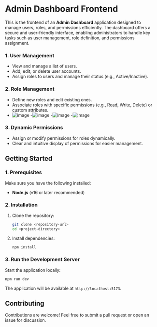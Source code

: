 # Admin Dashboard Frontend  

This is the frontend of an **Admin Dashboard** application designed to manage users, roles, and permissions efficiently. The dashboard offers a secure and user-friendly interface, enabling administrators to handle key tasks such as user management, role definition, and permissions assignment.   

### **1. User Management**  
- View and manage a list of users.  
- Add, edit, or delete user accounts.  
- Assign roles to users and manage their status (e.g., Active/Inactive).  

### **2. Role Management**  
- Define new roles and edit existing ones.  
- Associate roles with specific permissions (e.g., Read, Write, Delete) or custom attributes.
- ![image](https://github.com/user-attachments/assets/e00ed51f-7845-4781-ae97-30b9108c4cae)
-![image](https://github.com/user-attachments/assets/c4eaeca2-24b1-4bc5-9998-021364afb8da)
-![image](https://github.com/user-attachments/assets/9f67f83b-62b8-42a6-b5ba-6cf7d2f000d7)
-![image](https://github.com/user-attachments/assets/b4116bbf-c9b0-43f0-b635-7bb16fb8023c)


### **3. Dynamic Permissions**  
- Assign or modify permissions for roles dynamically.  
- Clear and intuitive display of permissions for easier management.  

## **Getting Started**  

### **1. Prerequisites**  
Make sure you have the following installed:  
- **Node.js** (v16 or later recommended)  

### **2. Installation**  
1. Clone the repository:  
   ```bash  
   git clone <repository-url>  
   cd <project-directory>  
   ```  
2. Install dependencies:  
   ```bash  
   npm install  
   ```  

### **3. Run the Development Server**  
Start the application locally:  
```bash  
npm run dev  
```  
The application will be available at `http://localhost:5173`.  

## **Contributing**  
Contributions are welcome! Feel free to submit a pull request or open an issue for discussion.  
 
